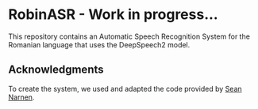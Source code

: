 # RobinASR - Work in progress...

This repository contains an Automatic Speech Recognition System for the Romanian language that uses the DeepSpeech2 model.

## Acknowledgments

To create the system, we used and adapted the code provided by [Sean Narnen](https://github.com/SeanNaren/deepspeech.pytorch).
